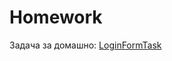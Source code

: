 # Homework

Задача за домашно: [LoginFormTask](https://wwwcourses.github.io/PythonCourseNetIT-Slides/pages/themes/PyQT-Lecture4/PyQT-Lecture4.html#/LoginFormTask)